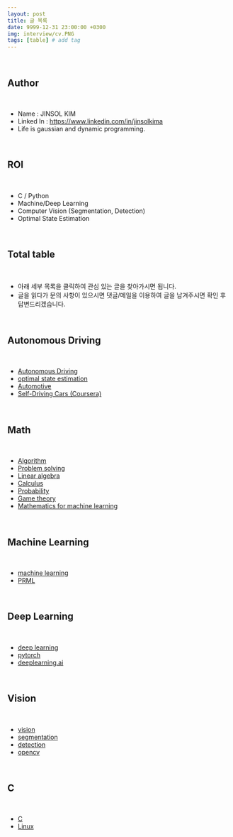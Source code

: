 ```yaml
---
layout: post
title: 글 목록
date: 9999-12-31 23:00:00 +0300
img: interview/cv.PNG
tags: [table] # add tag
---
```


<br>

## Author

<br>

- Name : JINSOL KIM
- Linked In : https://www.linkedin.com/in/jinsolkima
- Life is gaussian and dynamic programming.

<br>

## **ROI**

<br>

- C / Python
- Machine/Deep Learning
- Computer Vision (Segmentation, Detection)
- Optimal State Estimation

<br>

## **Total table**

<br>

- 아래 세부 목록을 클릭하여 관심 있는 글을 찾아가시면 됩니다.
- 글을 읽다가 문의 사항이 있으시면 댓글/메일을 이용하여 글을 남겨주시면 확인 후 답변드리겠습니다.

<br>

## **Autonomous Driving**

<br>

- [Autonomous Driving](https://gaussian37.github.io/autodrive-concept-table/)
- [optimal state estimation](https://gaussian37.github.io/autodrive-ose-table/)
- [Automotive](https://gaussian37.github.io/autodrive-automotive-table/)
- [Self-Driving Cars (Coursera)](https://gaussian37.github.io/autodrive-sdcc-table/)

<br>

## **Math**

<br>

- [Algorithm](https://gaussian37.github.io/math-algorithm-table/)
- [Problem solving](https://gaussian37.github.io/math-ps-table/)
- [Linear algebra](https://gaussian37.github.io/math-la-table/)
- [Calculus](https://gaussian37.github.io/math-calculus-Table/)
- [Probability](https://gaussian37.github.io/math-pb-table/)
- [Game theory](https://gaussian37.github.io/math-game-table/)
- [Mathematics for machine learning](https://gaussian37.github.io/math-mfml-table/)

<br>

## **Machine Learning**

<br>

- [machine learning](https://gaussian37.github.io/ml-concept-table/)
- [PRML](https://gaussian37.github.io/ml-prml-table/)

<br>

## **Deep Learning**

<br>

- [deep learning](https://gaussian37.github.io/dl-concept-table/)
- [pytorch](https://gaussian37.github.io/dl-pytorch-table/)
- [deeplearning.ai](https://gaussian37.github.io/dl-dlai-table/)

<br>

## **Vision**

<br>

- [vision](https://gaussian37.github.io/vision-concept-table/)
- [segmentation](https://gaussian37.github.io/vision-segmentation-table/)
- [detection](https://gaussian37.github.io/vision-detection-table/)
- [opencv](https://gaussian37.github.io/vision-opencv-table/)

<br>

## **C**

<br>

- [C](https://gaussian37.github.io/c-concept-table/)
- [Linux](https://gaussian37.github.io/c-linux-table/)
